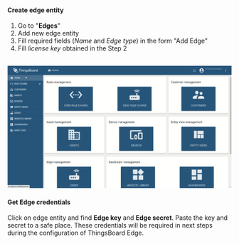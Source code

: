 #### Create edge entity
1. Go to "**Edges**"
2. Add new edge entity
3. Fill required fields (*Name* and *Edge type*) in the form "Add Edge"
4. Fill *license key* obtained in the Step 2

<br>![image](/images/thingsboard-edge/installation/provision-edge-ce.gif)

#### Get Edge credentials
Click on edge entity and find **Edge key** and **Edge secret**.
Paste the key and secret to a safe place.
These credentials will be required in next steps during the configuration of ThingsBoard Edge.
